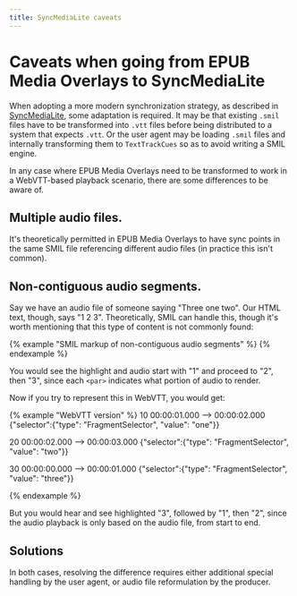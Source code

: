 ```yaml
---
title: SyncMediaLite caveats
---
```


# Caveats when going from EPUB Media Overlays to SyncMediaLite

When adopting a more modern synchronization strategy, as described in [SyncMediaLite](sync-media-lite), some adaptation is required. It may be that existing `.smil` files have to be transformed into `.vtt` files before being distributed to a system that expects `.vtt`. Or the user agent may be loading `.smil` files and internally transforming them to `TextTrackCues` so as to avoid writing a SMIL engine.

In any case where EPUB Media Overlays need to be transformed to work in a WebVTT-based playback scenario, there are some differences to be aware of.

## Multiple audio files. 

It's theoretically permitted in EPUB Media Overlays to have sync points in the same SMIL file referencing different audio files (in practice this isn't common). 

## Non-contiguous audio segments.

Say we have an audio file of someone saying "Three one two". Our HTML text, though, says "1 2 3". Theoretically, SMIL can handle this, though it's worth mentioning that this type of content is not commonly found:

{% example "SMIL markup of non-contiguous audio segments" %}
<par>
    <audio src="audio.mp3" clipBegin="1s" clipEnd="2s"/>
    <text src="file.html#one"/>
</par>
<par>
    <audio src="audio.mp3" clipBegin="2s" clipEnd="3s"/>
    <text src="file.html#two"/>
</par>
<par>
    <audio src="audio.mp3" clipBegin="0s" clipEnd="1s"/>
    <text src="file.html#three"/>
</par>
{% endexample %}

You would see the highlight and audio start with "1" and proceed to "2", then "3", since each `<par>` indicates what portion of audio to render.

Now if you try to represent this in WebVTT, you would get:

{% example "WebVTT version" %}
10
00:00:01.000 --> 00:00:02.000
{"selector":{"type": "FragmentSelector", "value": "one"}}

20
00:00:02.000 --> 00:00:03.000
{"selector":{"type": "FragmentSelector", "value": "two"}}

30
00:00:00.000 --> 00:00:01.000
{"selector":{"type": "FragmentSelector", "value": "three"}}

{% endexample %}

But you would hear and see highlighted "3", followed by "1", then "2", since the audio playback is only based on the audio file, from start to end. 

## Solutions

In both cases, resolving the difference requires either additional special handling by the user agent, or audio file reformulation by the producer.

